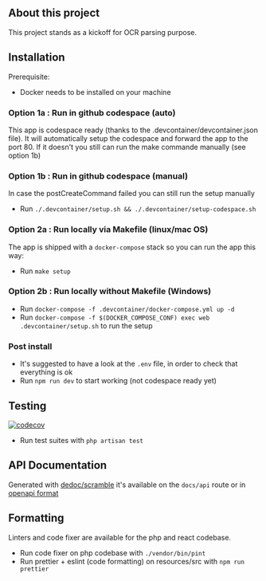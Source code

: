 ## About this project

This project stands as a kickoff for OCR parsing purpose.

## Installation

Prerequisite:

- Docker needs to be installed on your machine

### Option 1a : Run in github codespace (auto)

This app is codespace ready (thanks to the .devcontainer/devcontainer.json file). It will automatically setup the codespace and forward the app to the port 80. If it doesn't you still can run the make commande manually (see option 1b)

### Option 1b : Run in github codespace (manual)

In case the postCreateCommand failed you can still run the setup manually

- Run `./.devcontainer/setup.sh && ./.devcontainer/setup-codespace.sh`

### Option 2a : Run locally via Makefile (linux/mac OS)

The app is shipped with a `docker-compose` stack so you can run the app this way:

- Run `make setup`

### Option 2b : Run locally without Makefile (Windows)

- Run `docker-compose -f .devcontainer/docker-compose.yml up -d`
- Run `docker-compose -f $(DOCKER_COMPOSE_CONF) exec web .devcontainer/setup.sh` to run the setup

### Post install

- It's suggested to have a look at the `.env` file, in order to check that everything is ok
- Run `npm run dev` to start working (not codespace ready yet)

## Testing

[![codecov](https://codecov.io/gh/stephdotnet/ocr-receipt/branch/main/graph/badge.svg?token=BQZ9TWVEH8)](https://codecov.io/gh/stephdotnet/ocr-receipt)

- Run test suites with `php artisan test`

## API Documentation

Generated with [dedoc/scramble](https://github.com/dedoc/scramble) it's available on the `docs/api` route or in [openapi format](./storage/app/public/ocr-openapi.json)

## Formatting

Linters and code fixer are available for the php and react codebase.

- Run code fixer on php codebase with `./vendor/bin/pint`
- Run prettier + eslint (code formatting) on resources/src with `npm run prettier`
